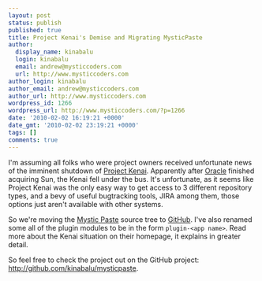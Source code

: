 ```yaml
---
layout: post
status: publish
published: true
title: Project Kenai's Demise and Migrating MysticPaste
author:
  display_name: kinabalu
  login: kinabalu
  email: andrew@mysticcoders.com
  url: http://www.mysticcoders.com
author_login: kinabalu
author_email: andrew@mysticcoders.com
author_url: http://www.mysticcoders.com
wordpress_id: 1266
wordpress_url: http://www.mysticcoders.com/?p=1266
date: '2010-02-02 16:19:21 +0000'
date_gmt: '2010-02-02 23:19:21 +0000'
tags: []
comments: true
---
```

I'm assuming all folks who were project owners received unfortunate news of the imminent shutdown of <a href="http://kenai.com/" target="_blank">Project Kenai</a>.  Apparently after <a href="http://www.oracle.com" target="_blank">Oracle</a> finished acquiring Sun, the Kenai fell under the bus.  It's unfortunate, as it seems like Project Kenai was the only easy way to get access to 3 different repository types, and a bevy of useful bugtracking tools, JIRA among them, those options just aren't available with other systems.

So we're moving the <a href="http://www.mysticpaste.com">Mystic Paste</a> source tree to <a href="http://github.com/kinabalu/mysticpaste">GitHub</a>.  I've also renamed some all of the plugin modules to be in the form <code>plugin-&lt;app name&gt;</code>.  Read more about the Kenai situation on their homepage, it explains in greater detail.

So feel free to check the project out on the GitHub project: <a href="http://github.com/kinabalu/mysticpaste">http://github.com/kinabalu/mysticpaste</a>.

